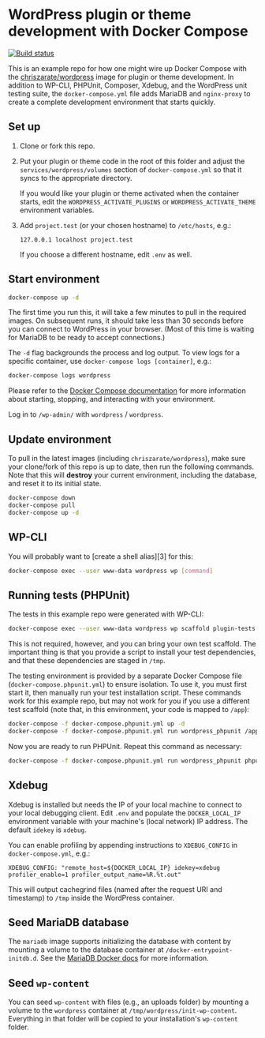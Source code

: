 # WordPress plugin or theme development with Docker Compose

[![Build status][build-status]][travis-ci]

This is an example repo for how one might wire up Docker Compose with the
[chriszarate/wordpress][image] image for plugin or theme development. In
addition to WP-CLI, PHPUnit, Composer, Xdebug, and the WordPress unit testing
suite, the `docker-compose.yml` file adds MariaDB and `nginx-proxy` to create a
complete development environment that starts quickly.


## Set up

1. Clone or fork this repo.

2. Put your plugin or theme code in the root of this folder and adjust the 
   `services/wordpress/volumes` section of `docker-compose.yml` so that it
   syncs to the appropriate directory.

   If you would like your plugin or theme activated when the container starts,
   edit the `WORDPRESS_ACTIVATE_PLUGINS` or `WORDPRESS_ACTIVATE_THEME`
   environment variables.

3. Add `project.test` (or your chosen hostname) to `/etc/hosts`, e.g.:

   ```
   127.0.0.1 localhost project.test
   ```

   If you choose a different hostname, edit `.env` as well.


## Start environment

```sh
docker-compose up -d
```

The first time you run this, it will take a few minutes to pull in the required
images. On subsequent runs, it should take less than 30 seconds before you can
connect to WordPress in your browser. (Most of this time is waiting for MariaDB
to be ready to accept connections.)

The `-d` flag backgrounds the process and log output. To view logs for a
specific container, use `docker-compose logs [container]`, e.g.:

```sh
docker-compose logs wordpress
```

Please refer to the [Docker Compose documentation][docker-compose] for more
information about starting, stopping, and interacting with your environment.

Log in to `/wp-admin/` with `wordpress` / `wordpress`.


## Update environment

To pull in the latest images (including `chriszarate/wordpress`), make sure your
clone/fork of this repo is up to date, then run the following commands. Note
that this will **destroy** your current environment, including the database, and
reset it to its initial state.

```sh
docker-compose down
docker-compose pull
docker-compose up -d
```


## WP-CLI

You will probably want to [create a shell alias][3] for this:

```sh
docker-compose exec --user www-data wordpress wp [command]
```


## Running tests (PHPUnit)

The tests in this example repo were generated with WP-CLI:

```sh
docker-compose exec --user www-data wordpress wp scaffold plugin-tests my-plugin
```

This is not required, however, and you can bring your own test scaffold. The
important thing is that you provide a script to install your test dependencies,
and that these dependencies are staged in `/tmp`.

The testing environment is provided by a separate Docker Compose file
(`docker-compose.phpunit.yml`) to ensure isolation. To use it, you must first
start it, then manually run your test installation script. These commands work
for this example repo, but may not work for you if you use a different test
scaffold (note that, in this environment, your code is mapped to `/app`):

```sh
docker-compose -f docker-compose.phpunit.yml up -d
docker-compose -f docker-compose.phpunit.yml run wordpress_phpunit /app/bin/install-wp-tests.sh wordpress_test root '' mysql_phpunit latest true
```

Now you are ready to run PHPUnit. Repeat this command as necessary:

```sh
docker-compose -f docker-compose.phpunit.yml run wordpress_phpunit phpunit
```


## Xdebug

Xdebug is installed but needs the IP of your local machine to connect to your
local debugging client. Edit `.env` and populate the `DOCKER_LOCAL_IP`
environment variable with your machine's (local network) IP address. The default
`idekey` is `xdebug`.

You can enable profiling by appending instructions to `XDEBUG_CONFIG` in
`docker-compose.yml`, e.g.:

```
XDEBUG_CONFIG: "remote_host=${DOCKER_LOCAL_IP} idekey=xdebug profiler_enable=1 profiler_output_name=%R.%t.out"
```

This will output cachegrind files (named after the request URI and timestamp) to
`/tmp` inside the WordPress container.


## Seed MariaDB database

The `mariadb` image supports initializing the database with content by mounting
a volume to the database container at `/docker-entrypoint-initdb.d`. See the
[MariaDB Docker docs][mariadb-docs] for more information.


## Seed `wp-content`

You can seed `wp-content` with files (e.g., an uploads folder) by mounting a
volume to the `wordpress` container at `/tmp/wordpress/init-wp-content`.
Everything in that folder will be copied to your installation's `wp-content`
folder.


[build-status]: https://travis-ci.org/chriszarate/docker-compose-wordpress.svg?branch=master
[travis-ci]: https://travis-ci.org/chriszarate/docker-compose-wordpress
[image]: https://hub.docker.com/r/chriszarate/wordpress/
[docker-compose]: https://docs.docker.com/compose/
[mariadb-docs]: https://github.com/docker-library/docs/tree/master/mariadb#initializing-a-fresh-instance
